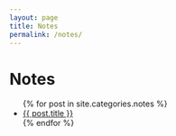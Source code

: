 ```yaml
---
layout: page
title: Notes
permalink: /notes/
---
```


# Notes

<section class="posts">
<ul>
{% for post in site.categories.notes %}
<li><a href="{{ site.baseurl }}{{ post.url }}">{{ post.title }}</a></li>
{% endfor %}
</ul>
</section>
